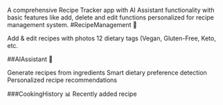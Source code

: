 A comprehensive Recipe Tracker app with AI Assistant functionality with basic features like add, delete and edit functions personalized for recipe management system.
#RecipeManagement 📱

Add & edit recipes with photos
12 dietary tags (Vegan, Gluten-Free, Keto, etc.

##AIAssistant 🤖

Generate recipes from ingredients
Smart dietary preference detection
Personalized recipe recommendations

###CookingHistory 📊
Recently added recipe
